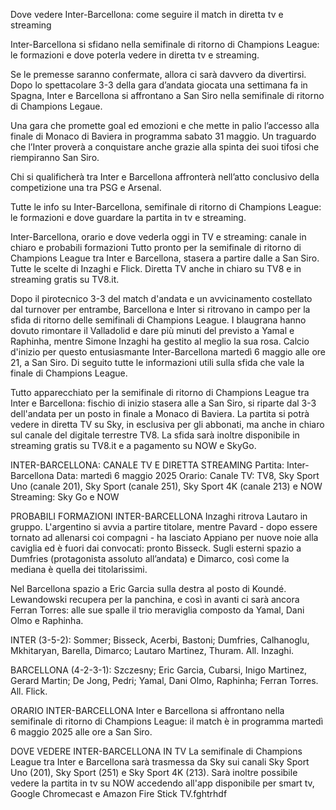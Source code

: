 Dove vedere Inter-Barcellona: come seguire il match in diretta tv e streaming

Inter-Barcellona si sfidano nella semifinale di ritorno di Champions League: le formazioni e dove poterla vedere in diretta tv e streaming.

Se le premesse saranno confermate, allora ci sarà davvero da divertirsi. Dopo lo spettacolare 3-3 della gara d’andata giocata una settimana fa in Spagna, Inter e Barcellona si affrontano a San Siro nella semifinale di ritorno di Champions Legaue.

Una gara che promette goal ed emozioni e che mette in palio l’accesso alla finale di Monaco di Baviera in programma sabato 31 maggio. Un traguardo che l’Inter proverà a conquistare anche grazie alla spinta dei suoi tifosi che riempiranno San Siro.

Chi si qualificherà tra Inter e Barcellona affronterà nell’atto conclusivo della competizione una tra PSG e Arsenal.

Tutte le info su Inter-Barcellona, semifinale di ritorno di Champions League: le formazioni e dove guardare la partita in tv e streaming.

Inter-Barcellona, orario e dove vederla oggi in TV e streaming: canale in chiaro e probabili formazioni
Tutto pronto per la semifinale di ritorno di Champions League tra Inter e Barcellona, stasera a partire dalle a San Siro. Tutte le scelte di Inzaghi e Flick. Diretta TV anche in chiaro su TV8 e in streaming gratis su TV8.it.

Dopo il pirotecnico 3-3 del match d'andata e un avvicinamento costellato dal turnover per entrambe, Barcellona e Inter si ritrovano in campo per la sfida di ritorno delle semifinali di Champions League. I blaugrana hanno dovuto rimontare il Valladolid e dare più minuti del previsto a Yamal e Raphinha, mentre Simone Inzaghi ha gestito al meglio la sua rosa. Calcio d'inizio per questo entusiasmante Inter-Barcellona martedì 6 maggio alle ore 21, a San Siro. Di seguito tutte le informazioni utili sulla sfida che vale la finale di Champions League. 

Tutto apparecchiato per la semifinale di ritorno di Champions League tra Inter e Barcellona: fischio di inizio stasera alle a San Siro, si riparte dal 3-3 dell'andata per un posto in finale a Monaco di Baviera. La partita si potrà vedere in diretta TV su Sky, in esclusiva per gli abbonati, ma anche in chiaro sul canale del digitale terrestre TV8. La sfida sarà inoltre disponibile in streaming gratis su TV8.it e a pagamento su NOW e SkyGo.

INTER-BARCELLONA: CANALE TV E DIRETTA STREAMING
Partita: Inter-Barcellona
Data: martedì 6 maggio 2025
Orario:
Canale TV: TV8, Sky Sport Uno (canale 201), Sky Sport (canale 251), Sky Sport 4K (canale 213) e NOW
Streaming: Sky Go e NOW

PROBABILI FORMAZIONI INTER-BARCELLONA
Inzaghi ritrova Lautaro in gruppo. L'argentino si avvia a partire titolare, mentre Pavard - dopo essere tornato ad allenarsi coi compagni - ha lasciato Appiano per nuove noie alla caviglia ed è fuori dai convocati: pronto Bisseck. Sugli esterni spazio a Dumfries (protagonista assoluto all’andata) e Dimarco, così come la mediana è quella dei titolarissimi.

Nel Barcellona spazio a Eric Garcia sulla destra al posto di Koundé. Lewandowski recupera per la panchina, e così in avanti ci sarà ancora Ferran Torres: alle sue spalle il trio meraviglia composto da Yamal, Dani Olmo e Raphinha.

INTER (3-5-2): Sommer; Bisseck, Acerbi, Bastoni; Dumfries, Calhanoglu, Mkhitaryan, Barella, Dimarco; Lautaro Martinez, Thuram. All. Inzaghi.

BARCELLONA (4-2-3-1): Szczesny; Eric Garcia, Cubarsi, Inigo Martinez, Gerard Martin; De Jong, Pedri; Yamal, Dani Olmo, Raphinha; Ferran Torres. All. Flick.

ORARIO INTER-BARCELLONA
Inter e Barcellona si affrontano nella semifinale di ritorno di Champions League: il match è in programma martedì 6 maggio 2025 alle ore a San Siro.

DOVE VEDERE INTER-BARCELLONA IN TV
La semifinale di Champions League tra Inter e Barcellona sarà trasmessa da Sky sui canali Sky Sport Uno (201), Sky Sport (251) e Sky Sport 4K (213). Sarà inoltre possibile vedere la partita in tv su NOW accedendo all'app disponibile per smart tv, Google Chromecast e Amazon Fire Stick TV.fghtrhdf
